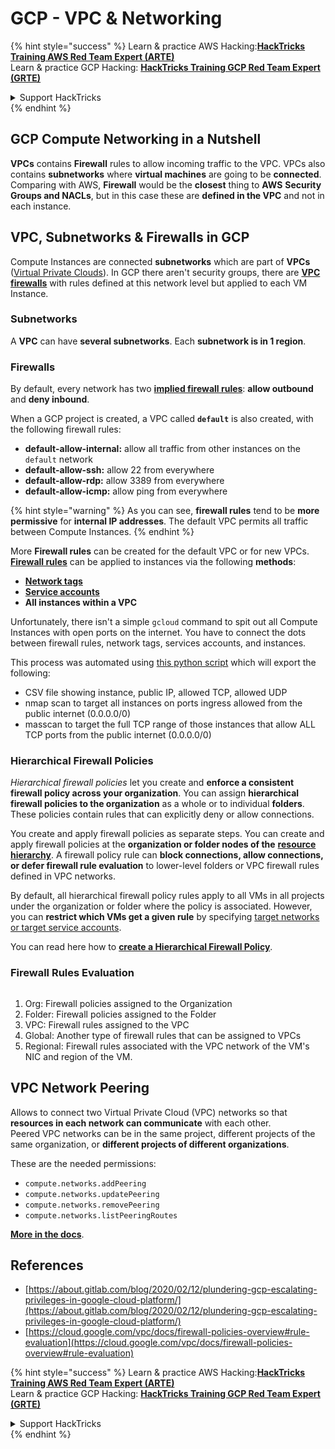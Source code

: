 # GCP - VPC & Networking

{% hint style="success" %}
Learn & practice AWS Hacking:<img src="/.gitbook/assets/image.png" alt="" data-size="line">[**HackTricks Training AWS Red Team Expert (ARTE)**](https://training.hacktricks.xyz/courses/arte)<img src="/.gitbook/assets/image.png" alt="" data-size="line">\
Learn & practice GCP Hacking: <img src="/.gitbook/assets/image (2).png" alt="" data-size="line">[**HackTricks Training GCP Red Team Expert (GRTE)**<img src="/.gitbook/assets/image (2).png" alt="" data-size="line">](https://training.hacktricks.xyz/courses/grte)

<details>

<summary>Support HackTricks</summary>

* Check the [**subscription plans**](https://github.com/sponsors/carlospolop)!
* **Join the** 💬 [**Discord group**](https://discord.gg/hRep4RUj7f) or the [**telegram group**](https://t.me/peass) or **follow** us on **Twitter** 🐦 [**@hacktricks\_live**](https://twitter.com/hacktricks\_live)**.**
* **Share hacking tricks by submitting PRs to the** [**HackTricks**](https://github.com/carlospolop/hacktricks) and [**HackTricks Cloud**](https://github.com/carlospolop/hacktricks-cloud) github repos.

</details>
{% endhint %}

## **GCP Compute Networking in a Nutshell**

**VPCs** contains **Firewall** rules to allow incoming traffic to the VPC. VPCs also contains **subnetworks** where **virtual machines** are going to be **connected**.\
Comparing with AWS, **Firewall** would be the **closest** thing to **AWS** **Security Groups and NACLs**, but in this case these are **defined in the VPC** and not in each instance.

## **VPC, Subnetworks & Firewalls in GCP**

Compute Instances are connected **subnetworks** which are part of **VPCs** ([Virtual Private Clouds](https://cloud.google.com/vpc/docs/vpc)). In GCP there aren't security groups, there are [**VPC firewalls**](https://cloud.google.com/vpc/docs/firewalls) with rules defined at this network level but applied to each VM Instance.

### Subnetworks

A **VPC** can have **several subnetworks**. Each **subnetwork is in 1 region**.

### Firewalls

By default, every network has two [**implied firewall rules**](https://cloud.google.com/vpc/docs/firewalls#default\_firewall\_rules): **allow outbound** and **deny inbound**.

When a GCP project is created, a VPC called **`default`** is also created, with the following firewall rules:

* **default-allow-internal:** allow all traffic from other instances on the `default` network
* **default-allow-ssh:** allow 22 from everywhere
* **default-allow-rdp:** allow 3389 from everywhere
* **default-allow-icmp:** allow ping from everywhere

{% hint style="warning" %}
As you can see, **firewall rules** tend to be **more permissive** for **internal IP addresses**. The default VPC permits all traffic between Compute Instances.
{% endhint %}

More **Firewall rules** can be created for the default VPC or for new VPCs. [**Firewall rules**](https://cloud.google.com/vpc/docs/firewalls) can be applied to instances via the following **methods**:

* [**Network tags**](https://cloud.google.com/vpc/docs/add-remove-network-tags)
* [**Service accounts**](https://cloud.google.com/vpc/docs/firewalls#serviceaccounts)
* **All instances within a VPC**

Unfortunately, there isn't a simple `gcloud` command to spit out all Compute Instances with open ports on the internet. You have to connect the dots between firewall rules, network tags, services accounts, and instances.

This process was automated using [this python script](https://gitlab.com/gitlab-com/gl-security/gl-redteam/gcp\_firewall\_enum) which will export the following:

* CSV file showing instance, public IP, allowed TCP, allowed UDP
* nmap scan to target all instances on ports ingress allowed from the public internet (0.0.0.0/0)
* masscan to target the full TCP range of those instances that allow ALL TCP ports from the public internet (0.0.0.0/0)

### Hierarchical Firewall Policies <a href="#hierarchical-firewall-policies" id="hierarchical-firewall-policies"></a>

_Hierarchical firewall policies_ let you create and **enforce a consistent firewall policy across your organization**. You can assign **hierarchical firewall policies to the organization** as a whole or to individual **folders**. These policies contain rules that can explicitly deny or allow connections.

You create and apply firewall policies as separate steps. You can create and apply firewall policies at the **organization or folder nodes of the** [**resource hierarchy**](https://cloud.google.com/resource-manager/docs/cloud-platform-resource-hierarchy). A firewall policy rule can **block connections, allow connections, or defer firewall rule evaluation** to lower-level folders or VPC firewall rules defined in VPC networks.

By default, all hierarchical firewall policy rules apply to all VMs in all projects under the organization or folder where the policy is associated. However, you can **restrict which VMs get a given rule** by specifying [target networks or target service accounts](https://cloud.google.com/vpc/docs/firewall-policies#targets).

You can read here how to [**create a Hierarchical Firewall Policy**](https://cloud.google.com/vpc/docs/using-firewall-policies#gcloud).

### Firewall Rules Evaluation

<figure><img src="../../../../.gitbook/assets/image (2) (1).png" alt=""><figcaption></figcaption></figure>

1. Org: Firewall policies assigned to the Organization
2. Folder: Firewall policies assigned to the Folder
3. VPC: Firewall rules assigned to the VPC
4. Global: Another type of firewall rules that can be assigned to VPCs
5. Regional: Firewall rules associated with the VPC network of the VM's NIC and region of the VM.

## VPC Network Peering

Allows to connect two Virtual Private Cloud (VPC) networks so that **resources in each network can communicate** with each other.\
Peered VPC networks can be in the same project, different projects of the same organization, or **different projects of different organizations**.

These are the needed permissions:

* `compute.networks.addPeering`
* `compute.networks.updatePeering`
* `compute.networks.removePeering`
* `compute.networks.listPeeringRoutes`

[**More in the docs**](https://cloud.google.com/vpc/docs/vpc-peering).

## References

* [https://about.gitlab.com/blog/2020/02/12/plundering-gcp-escalating-privileges-in-google-cloud-platform/](https://about.gitlab.com/blog/2020/02/12/plundering-gcp-escalating-privileges-in-google-cloud-platform/)
* [https://cloud.google.com/vpc/docs/firewall-policies-overview#rule-evaluation](https://cloud.google.com/vpc/docs/firewall-policies-overview#rule-evaluation)

{% hint style="success" %}
Learn & practice AWS Hacking:<img src="/.gitbook/assets/image.png" alt="" data-size="line">[**HackTricks Training AWS Red Team Expert (ARTE)**](https://training.hacktricks.xyz/courses/arte)<img src="/.gitbook/assets/image.png" alt="" data-size="line">\
Learn & practice GCP Hacking: <img src="/.gitbook/assets/image (2).png" alt="" data-size="line">[**HackTricks Training GCP Red Team Expert (GRTE)**<img src="/.gitbook/assets/image (2).png" alt="" data-size="line">](https://training.hacktricks.xyz/courses/grte)

<details>

<summary>Support HackTricks</summary>

* Check the [**subscription plans**](https://github.com/sponsors/carlospolop)!
* **Join the** 💬 [**Discord group**](https://discord.gg/hRep4RUj7f) or the [**telegram group**](https://t.me/peass) or **follow** us on **Twitter** 🐦 [**@hacktricks\_live**](https://twitter.com/hacktricks\_live)**.**
* **Share hacking tricks by submitting PRs to the** [**HackTricks**](https://github.com/carlospolop/hacktricks) and [**HackTricks Cloud**](https://github.com/carlospolop/hacktricks-cloud) github repos.

</details>
{% endhint %}
